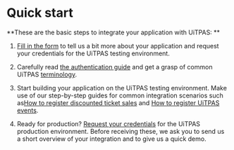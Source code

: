 # Quick start

**These are the basic steps to integrate your application with UiTPAS:
**
1. [Fill in the form](https://forms.gle/NcAjVQv1jvEwKzAC9) to tell us a bit more about your application and request your credentials for the UiTPAS testing environment.

2. Carefully read [the authentication guide](https://publiq.stoplight.io/docs/authentication/docs/Authentication-methods/Overview.md) and get a grasp of common UiTPAS [terminology](https://publiq.stoplight.io/docs/uitpas/docs/Terminology.md).

3. Start building your application on the UiTPAS testing environment.
Make use of our step-by-step guides for common integration scenarios
such as[How to register discounted ticket sales](https://publiq.stoplight.io/docs/uitpas/docs/Guides/Registering-discounted-ticket-sales.md) and [How to register UiTPAS events](https://publiq.stoplight.io/docs/uitpas/docs/Guides/Registering-events.md).

4. Ready for production? [Request your credentials](https://forms.gle/CDdJfmeuNocYPSRc9) for the UiTPAS production environment. Before receiving these, we ask you to send us a short overview of your integration and to give us a quick demo.